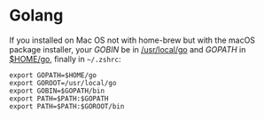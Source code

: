 # Golang

If you installed on Mac OS not with home-brew but with the macOS package installer, your _GOBIN_ be in [/usr/local/go](https://golang.org/doc/install) and _GOPATH_ in [$HOME/go](https://github.com/golang/go/wiki/SettingGOPATH), finally in `~/.zshrc`:

```text
export GOPATH=$HOME/go
export GOROOT=/usr/local/go
export GOBIN=$GOPATH/bin
export PATH=$PATH:$GOPATH
export PATH=$PATH:$GOROOT/bin
```

